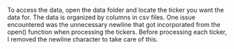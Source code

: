 To access the data, open the data folder and locate the ticker you want the data for. 
The data is organized by columns in csv files. 
One issue encountered was the unnecessary newline that got incorporated from the open() function when processing the tickers. Before processing each ticker, I removed the newline character to take care of this. 
